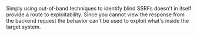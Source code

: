 Simply using out-of-band techniques to identify blind SSRFs doesn't in itself provide a route to exploitability. Since you cannot view the response from the backend request the behavior can't be used to exploit what's inside the target system.